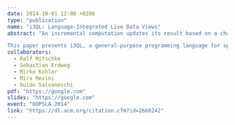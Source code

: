 ```yaml
---
date: 2014-10-01 12:00 +0200
type: "publication"
name: "i3QL: Language-Integrated Live Data Views"
abstract: "An incremental computation updates its result based on a change to its input, which is often an order of magnitude faster than a recomputation from scratch. In particular, incrementalization can make expensive computations feasible for settings that require short feedback cycles, such as interactive systems, IDEs, or (soft) real-time systems.

This paper presents i3QL, a general-purpose programming language for specifying incremental computations. i3QL provides a declarative SQL-like syntax and is based on incremental versions of operators from relational algebra, enriched with support for general recursion. We integrated i3QL into Scala as a library, which enables programmers to use regular Scala code for non-incremental subcomputations of an i3QL query and to easily integrate incremental computations into larger software projects. To improve performance, i3QL optimizes user-defined queries by applying algebraic laws and partial evaluation. We describe the design and implementation of i3QL and its optimizations, demonstrate its applicability, and evaluate its performance."
collaborators:
  - Ralf Mitschke
  - Sebastian Erdweg
  - Mirko Kohler
  - Mira Mezini
  - Guido Salvaneschi
pdf: "https://google.com"
slides: "https://google.com"
event: "OOPSLA 2014"
link: "https://dl.acm.org/citation.cfm?id=2660242"
---
```

